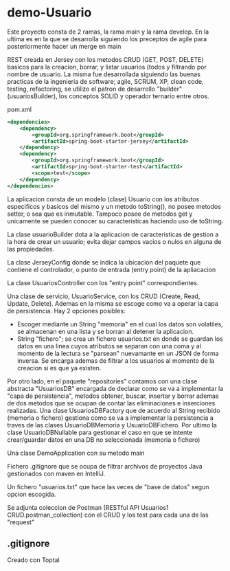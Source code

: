# demo-Usuario
Este proyecto consta de 2 ramas, la rama main y la rama develop. En la ultima es en la que se 
desarrolla siguiendo los preceptos de agile para posteriormente hacer un merge en main

REST creada en Jersey con los metodos CRUD (GET, POST, DELETE) basicos para la creacion, 
borrar, y listar usuarios (todos y filtrando por nombre de usuario. La misma fue desarrollada
siguiendo las buenas practicas de la ingenieria de software; agile, SCRUM, XP, clean code,
testing, refactoring, se utilizo el patron de desarrollo "builder" (usuariosBuilder), los
conceptos SOLID y operador ternario entre otros. 

pom.xml
````xml
<dependencies>
    <dependency>
        <groupId>org.springframework.boot</groupId>
        <artifactId>spring-boot-starter-jersey</artifactId>
    </dependency>
    <dependency>
        <groupId>org.springframework.boot</groupId>
        <artifactId>spring-boot-starter-test</artifactId>
        <scope>test</scope>
    </dependency>
</dependencies>
````

La aplicacion consta de un modelo (clase) Usuario con los atributos especificos y basicos
del mismo y un metodo toString(), no posee metodos setter, o sea que es inmutable. Tampoco
posee de metodos get y unicamente se pueden conocer su caracteristicas haciendo uso de
toString.

La clase usuarioBuilder dota a la aplicacion de caracteristicas de gestion a la hora de
crear un usuario; evita dejar campos vacios o nulos en alguna de las propiedades.

La clase JerseyConfig donde se indica la ubicacion del paquete que contiene el controlador,
 o punto de entrada (entry point) de la apliacacion

La clase UsuariosController con los "entry point" correspondientes.

Una clase de servicio, UsuarioService, con los CRUD (Create, Read, Update, Delete). Ademas en
la misma se escoge como va a operar la capa de persistencia. Hay 2 opciones posibles:
* Escoger mediante un String "memoria" en el cual los datos son volatiles, se almacenan
en una lista y se borran al detener la aplicacion.
* String "fichero"; se crea un fichero usuarios.txt en donde se guardan los datos en una
linea cuyos atributos se separan con una coma y al momento de la lectura se "parsean" 
nuevamante en un JSON de forma inversa. 
Se encarga ademas de filtrar a los usuarios al momento de la creacion si es que ya existen.

Por otro lado, en el paquete "repositories" contamos con una clase abstracta "UsuariosDB"
encargada de declarar como se va a implementar la "capa de persistencia", metodos obtener, 
buscar, insertar y borrar ademas de dos metodos que se ocupan de contar las eliminaciones
e inserciones realizadas.
Una clase UsuariosDBFactory que de acuerdo al String recibido (memoria o fichero) gestiona
como se va a implementar la persistencia a traves de las clases UsuarioDBMemoria y 
UsuarioDBFichero.
Por ultimo la clase UsuarioDBNullable para gestionar el caso en que se intente crear/guardar
datos en una DB no seleccionada (memoria o fichero)

Una clase DemoApplication con su metodo main

Fichero .gitignore que se ocupa de filtrar archivos de proyectos Java gestionados con 
maven en IntelliJ.

Un fichero "usuarios.txt" que hace las veces de "base de datos" segun opcion escogida.

Se adjunta coleccion de Postman (RESTful API Usuarios1 CRUD.postman_collection) con el
CRUD y los test para cada una de las "request"

## .gitignore
Creado con Toptal



